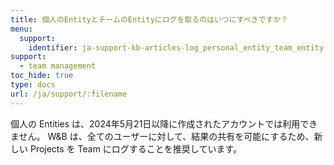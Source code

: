 ```yaml
---
title: 個人のEntityとチームのEntityにログを取るのはいつにすべきですか？
menu:
  support:
    identifier: ja-support-kb-articles-log_personal_entity_team_entity
support:
  - team management
toc_hide: true
type: docs
url: /ja/support/:filename
---
```

個人の Entities は、2024年5月21日以降に作成されたアカウントでは利用できません。 W&B は、全てのユーザーに対して、結果の共有を可能にするため、新しい Projects を Team にログすることを推奨しています。
